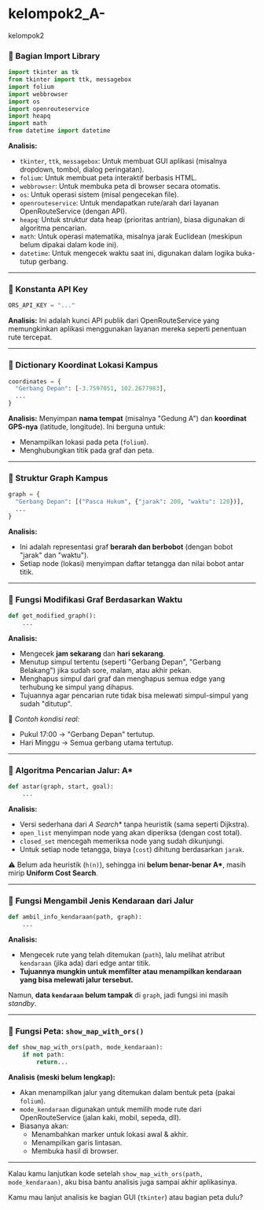 # kelompok2_A-
kelompok2

### 🔹 Bagian Import Library
```python
import tkinter as tk
from tkinter import ttk, messagebox
import folium
import webbrowser
import os
import openrouteservice
import heapq
import math
from datetime import datetime
```

**Analisis:**
- `tkinter`, `ttk`, `messagebox`: Untuk membuat GUI aplikasi (misalnya dropdown, tombol, dialog peringatan).
- `folium`: Untuk membuat peta interaktif berbasis HTML.
- `webbrowser`: Untuk membuka peta di browser secara otomatis.
- `os`: Untuk operasi sistem (misal pengecekan file).
- `openrouteservice`: Untuk mendapatkan rute/arah dari layanan OpenRouteService (dengan API).
- `heapq`: Untuk struktur data heap (prioritas antrian), biasa digunakan di algoritma pencarian.
- `math`: Untuk operasi matematika, misalnya jarak Euclidean (meskipun belum dipakai dalam kode ini).
- `datetime`: Untuk mengecek waktu saat ini, digunakan dalam logika buka-tutup gerbang.

---

### 🔹 Konstanta API Key
```python
ORS_API_KEY = "..."
```

**Analisis:** Ini adalah kunci API publik dari OpenRouteService yang memungkinkan aplikasi menggunakan layanan mereka seperti penentuan rute tercepat.

---

### 🔹 Dictionary Koordinat Lokasi Kampus
```python
coordinates = {
  "Gerbang Depan": [-3.7597051, 102.2677983],
  ...
}
```

**Analisis:** Menyimpan **nama tempat** (misalnya "Gedung A") dan **koordinat GPS-nya** (latitude, longitude). Ini berguna untuk:
- Menampilkan lokasi pada peta (`folium`).
- Menghubungkan titik pada graf dan peta.

---

### 🔹 Struktur Graph Kampus
```python
graph = {
  "Gerbang Depan": [("Pasca Hukum", {"jarak": 200, "waktu": 120})],
  ...
}
```

**Analisis:**
- Ini adalah representasi graf **berarah dan berbobot** (dengan bobot "jarak" dan "waktu").
- Setiap node (lokasi) menyimpan daftar tetangga dan nilai bobot antar titik.

---

### 🔹 Fungsi Modifikasi Graf Berdasarkan Waktu
```python
def get_modified_graph():
    ...
```

**Analisis:**
- Mengecek **jam sekarang** dan **hari sekarang**.
- Menutup simpul tertentu (seperti "Gerbang Depan", "Gerbang Belakang") jika sudah sore, malam, atau akhir pekan.
- Menghapus simpul dari graf dan menghapus semua edge yang terhubung ke simpul yang dihapus.
- Tujuannya agar pencarian rute tidak bisa melewati simpul-simpul yang sudah "ditutup".

📌 *Contoh kondisi real:*
- Pukul 17:00 → "Gerbang Depan" tertutup.
- Hari Minggu → Semua gerbang utama tertutup.

---

### 🔹 Algoritma Pencarian Jalur: A*
```python
def astar(graph, start, goal):
    ...
```

**Analisis:**
- Versi sederhana dari **A* Search** tanpa heuristik (sama seperti Dijkstra).
- `open_list` menyimpan node yang akan diperiksa (dengan cost total).
- `closed_set` mencegah memeriksa node yang sudah dikunjungi.
- Untuk setiap node tetangga, biaya (`cost`) dihitung berdasarkan `jarak`.

⚠️ Belum ada heuristik (`h(n)`), sehingga ini **belum benar-benar A\***, masih mirip **Uniform Cost Search**.

---

### 🔹 Fungsi Mengambil Jenis Kendaraan dari Jalur
```python
def ambil_info_kendaraan(path, graph):
    ...
```

**Analisis:**
- Mengecek rute yang telah ditemukan (`path`), lalu melihat atribut `kendaraan` (jika ada) dari edge antar titik.
- **Tujuannya mungkin untuk memfilter atau menampilkan kendaraan yang bisa melewati jalur tersebut.**

Namun, **data `kendaraan` belum tampak** di `graph`, jadi fungsi ini masih *standby*.

---

### 🔹 Fungsi Peta: `show_map_with_ors()`
```python
def show_map_with_ors(path, mode_kendaraan):
    if not path:
        return...
```

**Analisis (meski belum lengkap):**
- Akan menampilkan jalur yang ditemukan dalam bentuk peta (pakai `folium`).
- `mode_kendaraan` digunakan untuk memilih mode rute dari OpenRouteService (jalan kaki, mobil, sepeda, dll).
- Biasanya akan:
  - Menambahkan marker untuk lokasi awal & akhir.
  - Menampilkan garis lintasan.
  - Membuka hasil di browser.

---

Kalau kamu lanjutkan kode setelah `show_map_with_ors(path, mode_kendaraan)`, aku bisa bantu analisis juga sampai akhir aplikasinya.

Kamu mau lanjut analisis ke bagian GUI (`tkinter`) atau bagian peta dulu?
